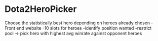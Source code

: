 # Dota2HeroPicker
Choose the statistically best hero depending on heroes already chosen
-Front end website
-10 slots for heroes
-identify position wanted 
-restrict pool -> pick hero with highest avg winrate against opponent heroes
